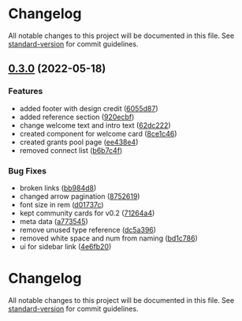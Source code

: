 # Changelog

All notable changes to this project will be documented in this file. See [standard-version](https://github.com/conventional-changelog/standard-version) for commit guidelines.

## [0.3.0](https://github.com/cyberconnecthq/cyberconnect-docs-v2/compare/v0.2.0...v0.3.0) (2022-05-18)

### Features

- added footer with design credit ([6055d87](https://github.com/cyberconnecthq/cyberconnect-docs-v2/commit/6055d87c6c9bc1fb9f0c5308b1afcde03969d5e9))
- added reference section ([920ecbf](https://github.com/cyberconnecthq/cyberconnect-docs-v2/commit/920ecbfd5afe40392fdec43816d79d6af0896a01))
- change welcome text and intro text ([62dc222](https://github.com/cyberconnecthq/cyberconnct-docs-v2/commit/62dc222cc1fe8ea7452353378b82a1c0508ace05))
- created component for welcome card ([8ce1c46](https://github.com/cyberconnecthq/cyberconnect-docs-v2/commit/8ce1c46361a3c9610c5445ce960d1bf7c5d59573))
- created grants pool page ([ee438e4](https://github.com/cyberconnecthq/cyberconnect-docs-v2/commit/ee438e4cb8f865a2d2d7dd4678cb9906eb51f247))
- removed connect list ([b6b7c4f](https://github.com/cyberconnecthq/cyberconnect-docs-v2/commit/b6b7c4fa65c12adc853bd2841bd74615811c17de))

### Bug Fixes

- broken links ([bb984d8](https://github.com/cyberconnecthq/cyberconnect-docs-v2/commit/bb984d86423121f053f37335244a086d0678004a))
- changed arrow pagination ([8752619](https://github.com/cyberconnecthq/cyberconnect-docs-v2/commit/8752619cc7151e7793c11c96ef12e141d1e36178))
- font size in rem ([d01737c](https://github.com/cyberconnecthq/cyberconnect-docs-v2/commit/d01737c9065f5db9e0572ba052757d1dd03fcabe))
- kept community cards for v0.2 ([71264a4](https://github.com/cyberconnecthq/cyberconnect-docs-v2/commit/71264a46d1218e5582a4961b1c6ad8e71f236527))
- meta data ([a773545](https://github.com/cyberconnecthq/cyberconnect-docs-v2/commit/a773545005cd75bc8bfe5b5ebe05c5b0237cf461))
- remove unused type reference ([dc5a396](https://github.com/cyberconnecthq/cyberconnect-docs-v2/commit/dc5a396d843f84a99c32867c4606ade2a394286d))
- removed white space and num from naming ([bd1c786](https://github.com/cyberconnecthq/cyberconnect-docs-v2/commit/bd1c786a55d708501fa92e19a82ce289b9c5b12b))
- ui for sidebar link ([4e6fb20](https://github.com/cyberconnecthq/cyberconnect-docs-v2/commit/4e6fb20bc095fea3cec68ef8c186a2da82cec6fa))

# Changelog

All notable changes to this project will be documented in this file. See [standard-version](https://github.com/conventional-changelog/standard-version) for commit guidelines.
